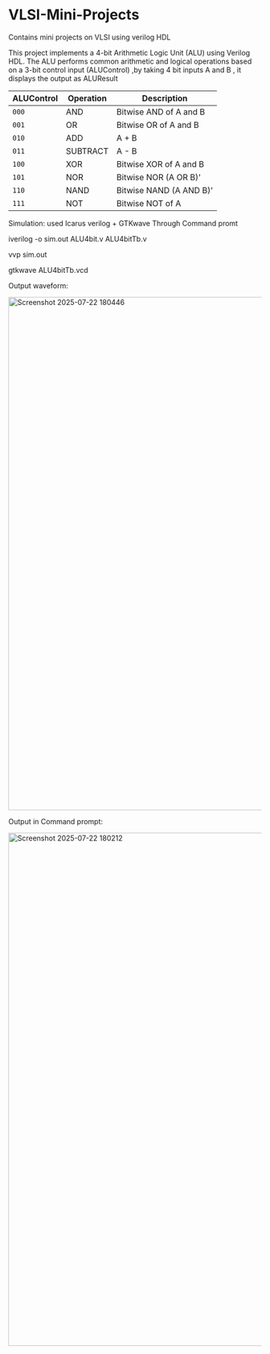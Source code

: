 # VLSI-Mini-Projects
Contains mini projects on VLSI using verilog HDL 

This project implements a 4-bit Arithmetic Logic Unit (ALU) using Verilog HDL. The ALU performs common arithmetic and logical operations based on a 3-bit control input (ALUControl) ,by taking 4 bit inputs A and B , it displays the output as ALUResult

| ALUControl | Operation | Description             |
| ---------- | --------- | ----------------------- |
| `000`      | AND       | Bitwise AND of A and B  |
| `001`      | OR        | Bitwise OR of A and B   |
| `010`      | ADD       | A + B                   |
| `011`      | SUBTRACT  | A - B                   |
| `100`      | XOR       | Bitwise XOR of A and B  |
| `101`      | NOR       | Bitwise NOR (A OR B)'   |
| `110`      | NAND      | Bitwise NAND (A AND B)' |
| `111`      | NOT       | Bitwise NOT of A        |

Simulation: used Icarus verilog + GTKwave Through Command promt

iverilog -o sim.out ALU4bit.v ALU4bitTb.v

vvp sim.out

gtkwave ALU4bitTb.vcd

Output waveform:

<img width="1920" height="1020" alt="Screenshot 2025-07-22 180446" src="https://github.com/user-attachments/assets/af819e22-1358-4036-95b2-e16b569b2b94" />

Output in Command prompt:

<img width="1920" height="1020" alt="Screenshot 2025-07-22 180212" src="https://github.com/user-attachments/assets/8298dcfc-caab-42b3-8ebd-40fca9d1c3fb" />



